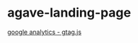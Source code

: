 # agave-landing-page
[google analytics - gtag.js](https://developers.google.com/analytics "analytics docs")
